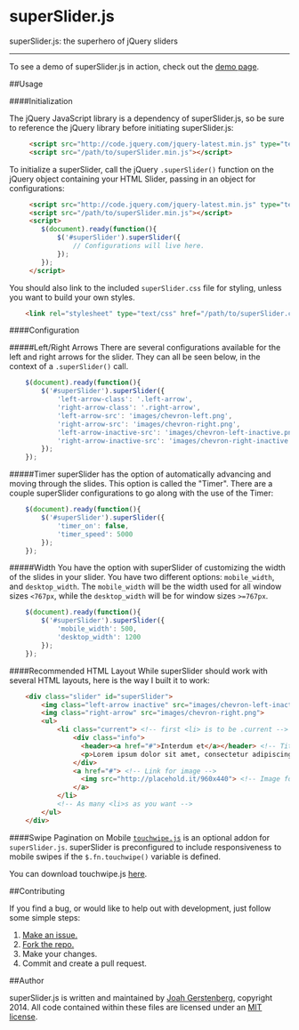 superSlider.js
==============

superSlider.js: the superhero of jQuery sliders

---

To see a demo of superSlider.js in action, check out the [demo page](http://www.joahg.com/superSlider.js/demo.html).

##Usage

####Initialization

The jQuery JavaScript library is a dependency of superSlider.js, so be sure to reference the jQuery library before initiating superSlider.js:

```html
     <script src="http://code.jquery.com/jquery-latest.min.js" type="text/javascript"></script>
     <script src="/path/to/superSlider.min.js"></script>
```

To initialize a superSlider, call the jQuery `.superSlider()` function on the jQuery object containing your HTML Slider, passing in an object for configurations:

```html
     <script src="http://code.jquery.com/jquery-latest.min.js" type="text/javascript"></script>
     <script src="/path/to/superSlider.min.js"></script>
     <script>
     	$(document).ready(function(){
     		$('#superSlider').superSlider({
	     		// Configurations will live here.
	     	});
     	});
     </script>
```

You should also link to the included `superSlider.css` file for styling, unless you want to build your own styles.

```html
	<link rel="stylesheet" type="text/css" href="/path/to/superSlider.css">
```

####Configuration

#####Left/Right Arrows
There are several configurations available for the left and right arrows for the slider. They can all be seen below, in the context of a `.superSlider()` call.

```javascript
 	$(document).ready(function(){
 		$('#superSlider').superSlider({
     		'left-arrow-class': '.left-arrow',                              //Sets the selector class for the left arrow
     		'right-arrow-class': '.right-arrow',                            //Sets the selector class for the right arrow
     		'left-arrow-src': 'images/chevron-left.png',                    //Sets the image source for the left arrow
     		'right-arrow-src': 'images/chevron-right.png',                  //Sets the image source for the right arrow
     		'left-arrow-inactive-src': 'images/chevron-left-inactive.png',  //Sets the image source for the inactive left arrow
     		'right-arrow-inactive-src': 'images/chevron-right-inactive.png' //Sets the image source for the inactive right arrow
     	});
 	});
```

#####Timer
superSlider has the option of automatically advancing and moving through the slides. This option is called the "Timer". There are a couple superSlider configurations to go along with the use of the Timer:

```javascript
 	$(document).ready(function(){
 		$('#superSlider').superSlider({
     		'timer_on': false,                                              //Either true or false, turns Timer on or off
     		'timer_speed': 5000                                             //Speed, in milliseconds, for the automatic advancing of the slides
     	});
 	});
```

#####Width
You have the option with superSlider of customizing the width of the slides in your slider. You have two different options: `mobile_width`, and `desktop_width`. The `mobile_width` will be the width used for all window sizes `<767px`, while the `desktop_width` will be for window sizes `>=767px`.

```javascript
    $(document).ready(function(){
        $('#superSlider').superSlider({
            'mobile_width': 500,                                            //Number (pixels) width for mobile
            'desktop_width': 1200                                           //Number (pixels) width for desktop
        });
    });
```
    

####Recommended HTML Layout
While superSlider should work with several HTML layouts, here is the way I built it to work:

```html
	<div class="slider" id="superSlider">
		<img class="left-arrow inactive" src="images/chevron-left-inactive.png">
        <img class="right-arrow" src="images/chevron-right.png">
        <ul>
			<li class="current"> <!-- first <li> is to be .current -->
				<div class="info">
				  <header><a href="#">Interdum et</a></header> <!-- Title of slide -->
				  <p>Lorem ipsum dolor sit amet, consectetur adipiscing elit. Sed vitae nibh lorem. Maecenas vitae erat eu justo convallis porttitor pretium at purus. In lacus orci, lobortis non luctus eget, posuere sed dolor.</p> <!-- Description of slide -->
				</div>
				<a href="#"> <!-- Link for image -->
				  <img src="http://placehold.it/960x440"> <!-- Image for slide -->
				</a>
			</li>
			<!-- As many <li>s as you want -->
		</ul>
	</div>
```

####Swipe Pagination on Mobile
[`touchwipe.js`](http://www.netcu.de/jquery-touchwipe-iphone-ipad-library) is an optional addon for `superSlider.js`. superSlider is preconfigured to include responsiveness to mobile swipes if the `$.fn.touchwipe()` variable is defined.

You can download touchwipe.js [here](http://www.netcu.de/jquery-touchwipe-iphone-ipad-library).

##Contributing

If you find a bug, or would like to help out with development, just follow some simple steps:

  1. [Make an issue.](https://github.com/JoahG/superSlider.js/issues/new)
  2. [Fork the repo.](https://github.com/JoahG/superSlider.js/fork)
  3. Make your changes.
  4. Commit and create a pull request.

##Author

superSlider.js is written and maintained by [Joah Gerstenberg](http://www.joahg.com), copyright 2014. All code contained within these files are licensed under an [MIT license](https://github.com/JoahG/superSlider.js/blob/gh-pages/LICENSE).
